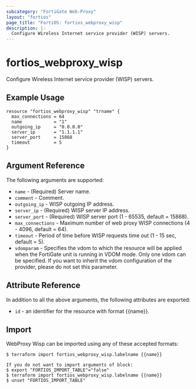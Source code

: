 ```yaml
---
subcategory: "FortiGate Web-Proxy"
layout: "fortios"
page_title: "FortiOS: fortios_webproxy_wisp"
description: |-
  Configure Wireless Internet service provider (WISP) servers.
---
```


# fortios_webproxy_wisp
Configure Wireless Internet service provider (WISP) servers.

## Example Usage

```hcl
resource "fortios_webproxy_wisp" "trname" {
  max_connections = 64
  name            = "1"
  outgoing_ip     = "0.0.0.0"
  server_ip       = "1.1.1.1"
  server_port     = 15868
  timeout         = 5
}
```

## Argument Reference

The following arguments are supported:

* `name` - (Required) Server name.
* `comment` - Comment.
* `outgoing_ip` - WISP outgoing IP address.
* `server_ip` - (Required) WISP server IP address.
* `server_port` - (Required) WISP server port (1 - 65535, default = 15868).
* `max_connections` - Maximum number of web proxy WISP connections (4 - 4096, default = 64).
* `timeout` - Period of time before WISP requests time out (1 - 15 sec, default = 5).
* `vdomparam` - Specifies the vdom to which the resource will be applied when the FortiGate unit is running in VDOM mode. Only one vdom can be specified. If you want to inherit the vdom configuration of the provider, please do not set this parameter.


## Attribute Reference

In addition to all the above arguments, the following attributes are exported:
* `id` - an identifier for the resource with format {{name}}.

## Import

WebProxy Wisp can be imported using any of these accepted formats:
```
$ terraform import fortios_webproxy_wisp.labelname {{name}}

If you do not want to import arguments of block:
$ export "FORTIOS_IMPORT_TABLE"="false"
$ terraform import fortios_webproxy_wisp.labelname {{name}}
$ unset "FORTIOS_IMPORT_TABLE"
```
